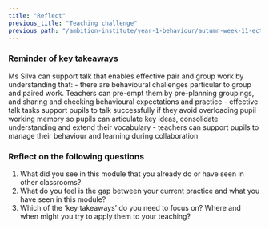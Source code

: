 ```yaml
---
title: "Reflect"
previous_title: "Teaching challenge"
previous_path: "/ambition-institute/year-1-behaviour/autumn-week-11-ect-teaching-challenge"
---
```


### Reminder of key takeaways

<span style="font-weight: 400;">
  Ms Silva can support talk that enables effective pair and group work by
  understanding that:
</span>
- there are behavioural challenges particular to group and paired work. Teachers can pre-empt them by pre-planning groupings, and sharing and checking behavioural expectations and practice 
- effective talk tasks support pupils to talk successfully if they avoid overloading pupil working memory so pupils can articulate key ideas, consolidate understanding and extend their vocabulary 
- teachers can support pupils to manage their behaviour and learning during collaboration

### Reflect on the following questions

1. What did you see in this module that you already do or have seen in other classrooms?
2. What do you feel is the gap between your current practice and what you have seen in this module?
3. Which of the ‘key takeaways’ do you need to focus on? Where and when might you try to apply them to your teaching?
